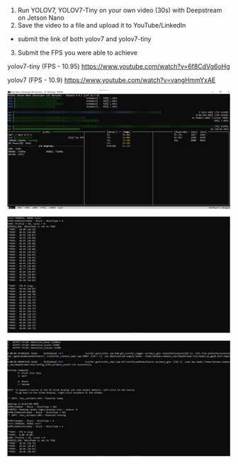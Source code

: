 1. Run YOLOV7, YOLOV7-Tiny on your own video (30s) with Deepstream on Jetson Nano
2. Save the video to a file and upload it to YouTube/LinkedIn
  - submit the link of both yolov7 and yolov7-tiny
3. Submit the FPS you were able to achieve

yolov7-tiny (FPS - 10.95)
  https://www.youtube.com/watch?v=6f8CdVg6oHg

yolov7 (FPS - 10.9)
  https://www.youtube.com/watch?v=vangHmmYxAE


![jtop output](https://github.com/atulgupta01/EMLO/blob/main/Assignment10/output1.jpg)

![Yolo output](https://github.com/atulgupta01/EMLO/blob/main/Assignment10/output2-yolov7.jpg)

![Yolo tiny output](https://github.com/atulgupta01/EMLO/blob/main/Assignment10/output2-yolov7-tiny.jpg)


